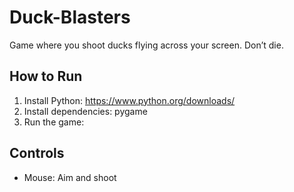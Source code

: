 

# Duck-Blasters

Game where you shoot ducks flying across your screen. Don’t die.

## How to Run

1. Install Python: https://www.python.org/downloads/
2. Install dependencies: pygame 
3. Run the game:

## Controls
- Mouse: Aim and shoot

